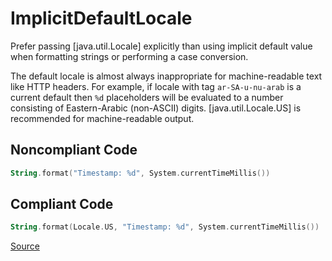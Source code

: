 # ImplicitDefaultLocale

Prefer passing [java.util.Locale] explicitly than using implicit default value when formatting
strings or performing a case conversion.

The default locale is almost always inappropriate for machine-readable text like HTTP headers.
For example, if locale with tag `ar-SA-u-nu-arab` is a current default then `%d` placeholders
will be evaluated to a number consisting of Eastern-Arabic (non-ASCII) digits.
[java.util.Locale.US] is recommended for machine-readable output.

## Noncompliant Code

```kotlin
String.format("Timestamp: %d", System.currentTimeMillis())
```
## Compliant Code

```kotlin
String.format(Locale.US, "Timestamp: %d", System.currentTimeMillis())
```

[Source](https://detekt.dev/docs/rules/potential-bugs#implicitdefaultlocale)
